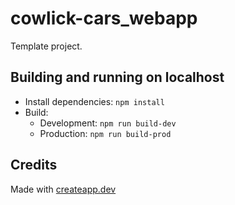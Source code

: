 # cowlick-cars_webapp
Template project.

## Building and running on localhost
* Install dependencies: `npm install`
* Build:
    * Development: `npm run build-dev`
    * Production: `npm run build-prod`

## Credits
Made with [createapp.dev](https://createapp.dev/)